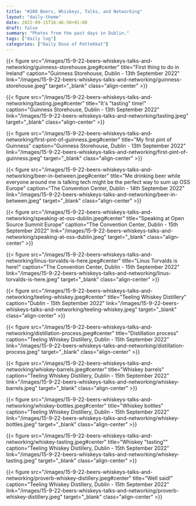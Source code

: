 ```yaml
---
title: "#208 Beers, Whiskeys, Talks, and Networking"
layout: "daily-theme"
date: 2022-09-15T16:46:50+01:00
draft: false
summary: "Photos from the past days in Dublin."
tags: ["daily log"]
categories: ["Daily Dose of Pottekkat"]
---
```


{{< figure src="/images/15-9-22-beers-whiskeys-talks-and-networking/guinness-storehouse.jpeg#center" title="First thing to do in Ireland" caption="Guinness Storehouse, Dublin - 13th September 2022" link="/images/15-9-22-beers-whiskeys-talks-and-networking/guinness-storehouse.jpeg" target="_blank" class="align-center" >}}

{{< figure src="/images/15-9-22-beers-whiskeys-talks-and-networking/tasting.jpeg#center" title="It's \"tasting\" time!" caption="Guinness Storehouse, Dublin - 13th September 2022" link="/images/15-9-22-beers-whiskeys-talks-and-networking/tasting.jpeg" target="_blank" class="align-center" >}}

{{< figure src="/images/15-9-22-beers-whiskeys-talks-and-networking/first-pint-of-guinness.jpeg#center" title="My first pint of Guinness" caption="Guinness Storehouse, Dublin - 13th September 2022" link="/images/15-9-22-beers-whiskeys-talks-and-networking/first-pint-of-guinness.jpeg" target="_blank" class="align-center" >}}

{{< figure src="/images/15-9-22-beers-whiskeys-talks-and-networking/beer-in-between.jpeg#center" title="Me drinking beer while everyone around me is talking tech might be the perfect way to sum up OSS Europe" caption="The Convention Center, Dublin - 14th September 2022" link="/images/15-9-22-beers-whiskeys-talks-and-networking/beer-in-between.jpeg" target="_blank" class="align-center" >}}

{{< figure src="/images/15-9-22-beers-whiskeys-talks-and-networking/speaking-at-oss-dublin.jpeg#center" title="Speaking at Open Source Summit Europe" caption="The Convention Center, Dublin - 15th September 2022" link="/images/15-9-22-beers-whiskeys-talks-and-networking/speaking-at-oss-dublin.jpeg" target="_blank" class="align-center" >}}

{{< figure src="/images/15-9-22-beers-whiskeys-talks-and-networking/linus-torvalds-is-here.jpeg#center" title="Linus Torvalds is here!" caption="The Convention Center, Dublin - 15th September 2022" link="/images/15-9-22-beers-whiskeys-talks-and-networking/linus-torvalds-is-here.jpeg" target="_blank" class="align-center" >}}

{{< figure src="/images/15-9-22-beers-whiskeys-talks-and-networking/teeling-whiskey.jpeg#center" title="Teeling Whiskey Distillery" caption="Dublin - 15th September 2022" link="/images/15-9-22-beers-whiskeys-talks-and-networking/teeling-whiskey.jpeg" target="_blank" class="align-center" >}}

{{< figure src="/images/15-9-22-beers-whiskeys-talks-and-networking/distillation-process.jpeg#center" title="Distillation process" caption="Teeling Whiskey Distillery, Dublin - 15th September 2022" link="/images/15-9-22-beers-whiskeys-talks-and-networking/distillation-process.jpeg" target="_blank" class="align-center" >}}

{{< figure src="/images/15-9-22-beers-whiskeys-talks-and-networking/whiskey-barrels.jpeg#center" title="Whiskey barrels" caption="Teeling Whiskey Distillery, Dublin - 15th September 2022" link="/images/15-9-22-beers-whiskeys-talks-and-networking/whiskey-barrels.jpeg" target="_blank" class="align-center" >}}

{{< figure src="/images/15-9-22-beers-whiskeys-talks-and-networking/whiskey-bottles.jpeg#center" title="Whiskey bottles" caption="Teeling Whiskey Distillery, Dublin - 15th September 2022" link="/images/15-9-22-beers-whiskeys-talks-and-networking/whiskey-bottles.jpeg" target="_blank" class="align-center" >}}

{{< figure src="/images/15-9-22-beers-whiskeys-talks-and-networking/whiskey-tasting.jpeg#center" title="Whiskey \"tasting\"" caption="Teeling Whiskey Distillery, Dublin - 15th September 2022" link="/images/15-9-22-beers-whiskeys-talks-and-networking/whiskey-tasting.jpeg" target="_blank" class="align-center" >}}

{{< figure src="/images/15-9-22-beers-whiskeys-talks-and-networking/proverb-whiskey-distillery.jpeg#center" title="Well said!" caption="Teeling Whiskey Distillery, Dublin - 15th September 2022" link="/images/15-9-22-beers-whiskeys-talks-and-networking/proverb-whiskey-distillery.jpeg" target="_blank" class="align-center" >}}
